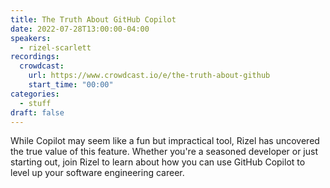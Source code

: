 ```yaml
---
title: The Truth About GitHub Copilot
date: 2022-07-28T13:00:00-04:00
speakers:
  - rizel-scarlett
recordings:
  crowdcast:
    url: https://www.crowdcast.io/e/the-truth-about-github
    start_time: "00:00"
categories:
  - stuff
draft: false
---
```


While Copilot may seem like a fun but impractical tool, Rizel has uncovered the true value of this feature. Whether you're a seasoned developer or just starting out, join Rizel to learn about how you can use GitHub Copilot to level up your software engineering career.
